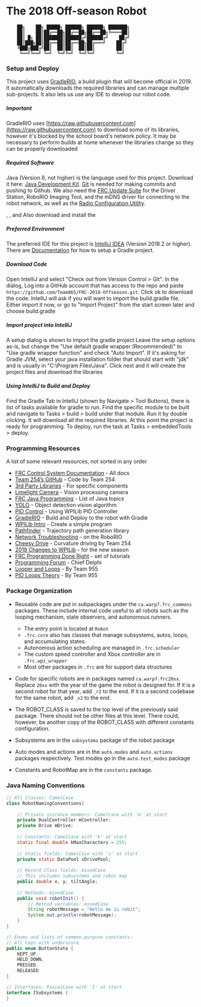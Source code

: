 # The 2018 Off-season Robot 
```text
﻿    ██╗    ██╗ █████╗ ██████╗ ██████╗ ███████╗
    ██║    ██║██╔══██╗██╔══██╗██╔══██╗╚════██║
    ██║ █╗ ██║███████║██████╔╝██████╔╝    ██╔╝
    ██║███╗██║██╔══██║██╔══██╗██╔═══╝    ██╔╝ 
    ╚███╔███╔╝██║  ██║██║  ██║██║        ██║  
     ╚══╝╚══╝ ╚═╝  ╚═╝╚═╝  ╚═╝╚═╝        ╚═╝  
```

### Setup and Deploy
This project uses [GradleRIO](https://github.com/wpilibsuite/GradleRIO), a build plugin 
that will become official in 2019. It automatically downloads the required libraries 
and can manage multiple sub-projects. It also lets us use any IDE to develop our robot
code.


##### Important
GradleRIO uses [https://raw.githubusercontent.com](https://raw.githubusercontent.com) to
download some of its libraries, however it's blocked by the school board's network policy.
It may be necessary to perform builds at home whenever the libraries change so they can
be properly downloaded

##### Required Software
Java (Version 8, not higher) is the language used for this project. 
Download it here: [Java Development Kit](http://www.oracle.com/technetwork/java/javase/downloads/).
[Git](https://git-scm.com/download) is needed for making commits and pushing to Github.
We also need the [FRC Update Suite](http://wpilib.screenstepslive.com/s/4485/m/13503/l/599670-installing-the-frc-2017-update-suite-all-languages)
for the Driver Station, RoboRIO Imaging Tool, and the mDNS driver for connecting to the robot network, as well as the 
[Radio Configuration Utility](https://wpilib.screenstepslive.com/s/currentCS/m/getting_started/l/144986-programming-your-radio).

, 
, and  Also download and install the 

##### Preferred Environment
The preferred IDE for this project is [IntelliJ IDEA](https://www.jetbrains.com/idea/download/) (Version 2018.2 or higher).
There are [Documentation](https://www.jetbrains.com/help/idea/gradle.html) for how to setup a Gradle project.

##### Download Code
Open IntelliJ and select "Check out from Version Control > Git". 
In the dialog, Log into a GitHub account that has access to the repo
and paste `https://github.com/Team865/FRC-2018-Offseason.git`. 
Click ok to download the code. IntelliJ will ask if you will
want to import the build.gradle file. Either import it now,
or go to "Import Project" from the start screen later and
choose build.gradle

##### Import project into IntelliJ
A setup dialog is shown to import the gradle project
Leave the setup options as-is, but change the 
"Use default gradle wrapper (Recommended)" to 
"Use gradle wrapper function" and check "Auto Import".
If it's asking for Gradle JVM, select your java installation
folder that should start with "jdk" and is usually in
"C:\Program Files\Java".
Click next and it will create the project files and download
the libraries

##### Using IntelliJ to Build and Deploy
Find the Gradle Tab in IntelliJ (shown by Navigate > Tool Buttons),
there is list of tasks available for gradle to run.
Find the specific module to be built and
navigate to Tasks > build > build under that module. 
Run it by double clicking.
It will download all the required libraries. At this point the
project is ready for programming. To deploy, run the task at 
Tasks > embeddedTools > deploy.

### Programming Resources
A list of some relevant resources, not sorted in any order

- [FRC Control System Documentation](https://wpilib.screenstepslive.com/s/4485) - All docs
- [Team 254’s GitHub](https://github.com/Team254) - Code by Team 254
- [3rd Party Libraries](https://wpilib.screenstepslive.com/s/currentCS/m/getting_started/l/682619-3rd-party-libraries) - For specific components
- [Limelight Camera](https://limelightvision.io/) - Vision processing camera
- [FRC Java Programming](https://wpilib.screenstepslive.com/s/currentCS/m/getting_started/l/826278-2018-game-data-details) - List of Java topics
- [YOLO](https://pjreddie.com/darknet/yolo/) - Object detection vision algorithm
- [PID Control](https://wpilib.screenstepslive.com/s/currentCS/m/java/l/599721-operating-the-robot-with-feedback-from-sensors-pid-control) - Using WPILib PID Controller
- [GradleRIO](https://github.com/wpilibsuite/GradleRIO) - Build and Deploy to the robot with Gradle
- [WPILib Intro](https://wpilib.screenstepslive.com/s/currentCS/m/java/l/599696-what-is-wpilib) - Create a simple program
- [Pathfinder](https://github.com/JacisNonsense/Pathfinder) - Trajectory path generation library
- [Network Troubleshooting](https://wpilib.screenstepslive.com/s/currentCS/m/troubleshooting/l/284355-roborio-network-troubleshooting) - on the RoboRIO
- [Cheesy Drive](https://github.com/Team254/FRC-2018-Public/blob/master/src/main/java/com/team254/lib/util/CheesyDriveHelper.java) - Curvature driving by Team 254
- [2019 Changes to WPILib](https://wpilib.screenstepslive.com/s/currentCS/m/79833/l/943086-alpha-test-info) - for the new season
- [FRC Programming Done Right](https://frc-pdr.readthedocs.io/en/latest/) - set of tutorials
- [Programming Forum](https://www.chiefdelphi.com/forums/forumdisplay.php?f=51) - Chief Delphi
- [Looper and Loops](https://github.com/FRC-Team-955/Team955RobotLib/wiki/Looper-and-Loops) - By Team 955
- [PID Loops Theory](https://github.com/FRC-Team-955/Team955RobotLib/wiki/PIDF-Loop) - By Team 955

### Package Organization

- Reusable code are put in subpackages under the ```ca.warp7.frc_commons``` packages. 
These include internal code useful to all robots such as the looping mechanism,
state observers, and autonomous runners. 

  - The entry point is located at ```Robot```
  - ```.frc.core``` also has classes that manage subsystems, autos, loops,
  and accumulating states.
  - Autonomous action scheduling are managed in ```.frc.scheduler```
  - The custom speed controller and Xbox controller are in ```.frc.wpi_wrapper```
  - Most other packages in ```.frc``` are for support data structures

- Code for specific robots are in packages named ```ca.warp7.frc20xx```. 
Replace ```20xx``` with the year of the game the robot is designed for.
If it is a second robot for that year, add ```_r2``` to the end. If it is
a second codebase for the same robot, add ```_v2``` to the end.

- The ROBOT_CLASS is saved to the top level of the previously said 
package. There should not be other files at this level. There could, however,
be another copy of the ROBOT_CLASS with different constants configuration.

- Subsystems are in the ```subsystems``` package of the robot package

- Auto modes and actions are in the ```auto.modes``` and ```auto.actions``` packages respectively.
Test modes go in the ```auto.test_modes``` package

- Constants and RobotMap are in the ```constants``` package.

### Java Naming Conventions

```java
// All Classes: CamelCase
class RobotNamingConventions{ 
	
	// Private instance members: CamelCase with 'm' at start
	private DualController mController;
	private Drive mDrive;
	
	// Constants: CamelCase with 'k' at start
	static final double kMaxCharacters = 255;
	
	// Static fields: CamelCase with 's' at start
	private static DataPool sDrivePool;
	
	// Record Class fields: mixedCase
	// This includes subsystems and robot map
	public double x, y, tiltAngle;
	
	// Methods: mixedCase
	public void robotInit() {
		// Method variables: mixedCase
		String robotMessage = "Hello me is robit";
		System.out.println(robotMessage);
	}
}

// Enums and lists of common-purpose constants:
// All Caps with underscore
public enum ButtonState {
	KEPT_UP,
	HELD_DOWN,
	PRESSED,
	RELEASED
}

// Interfaces: PascalCase with 'I' at start
interface ISubsystems {
}
```